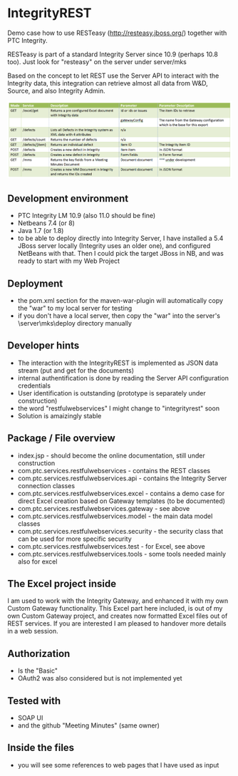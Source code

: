 # IntegrityREST
Demo case how to use RESTeasy (http://resteasy.jboss.org/) together with PTC Integrity.

RESTeasy is part of a standard Integrity Server since 10.9 (perhaps 10.8 too). Just look for "resteasy" on the server under server/mks

Based on the concept to let REST use the Server API to interact with the Integrity data, this integration can retrieve almost all data from W&D, Source, and also Integrity Admin.

![Services](IntegrityREST.PNG)

##  Development environment
- PTC Integrity LM 10.9 (also 11.0 should be fine)
- Netbeans 7.4 (or 8)
- Java 1.7 (or 1.8)
- to be able to deploy directly into Integrity Server, I have installed a 5.4 JBoss server locally (Integrity uses an older one), and configured NetBeans with that. Then I could pick the target JBoss in NB, and was ready to start with my Web Project

## Deployment
- the pom.xml section for the maven-war-plugin will automatically copy the "war" to my local server for testing
- if you don't have a local server, then copy the "war" into the server's \server\mks\deploy directory manually

## Developer hints
- The interaction with the IntegrityREST is implemented as JSON data stream (put and get for the documents)
- internal authentification is done by reading the Server API configuration credentials
- User identification is outstanding (prototype is separately under construction)
- the word "restfulwebservices" I might change to "integrityrest" soon
- Solution is amaizingly stable 

## Package / File overview
- index.jsp - should become the online documentation, still under construction
- com.ptc.services.restfulwebservices - contains the REST classes
- com.ptc.services.restfulwebservices.api - contains the Integrity Server connection classes
- com.ptc.services.restfulwebservices.excel - contains a demo case for direct Excel creation based on Gateway templates
  (to be documented)
- com.ptc.services.restfulwebservices.gateway - see above
- com.ptc.services.restfulwebservices.model - the main data model classes
- com.ptc.services.restfulwebservices.security - the security class that can be used for more specific security
- com.ptc.services.restfulwebservices.test - for Excel, see above
- com.ptc.services.restfulwebservices.tools - some tools needed mainly also for excel

## The Excel project inside
I am used to work with the Integrity Gateway, and enhanced it with my own Custom Gateway functionality. This Excel part here included, is out of my own Custom Gateway project, and creates now formatted Excel files out of REST services. If you are interested I am pleased to handover more details in a web session. 

## Authorization
- Is the "Basic"
- OAuth2 was also considered but is not implemented yet

## Tested with
- SOAP UI
- and the github "Meeting Minutes" (same owner)

## Inside the files
- you will see some references to web pages that I have used as input
